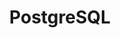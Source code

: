 ---
layout: default
title: PostgreSQL
parent: database
permalink: /docs/database/postgresql/
nav_order: 5
---